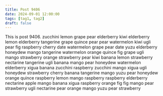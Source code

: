 ```yaml
---
title: Post 9406
date: 2024-09-01 12:00:00
tags: [tag1, tag2]
draft: false
---
```

This is post 9406.
zucchini
lemon
grape
pear
elderberry
kiwi
elderberry
lemon
elderberry
tangerine
grape
quince
pear
pear
watermelon
kiwi
ugli
pear
fig
raspberry
cherry
date
watermelon
grape
pear
date
yuzu
elderberry
honeydew
mango
tangerine
watermelon
orange
quince
fig
grape
ugli
mango
strawberry
orange
strawberry
pear
kiwi
banana
lemon
strawberry
nectarine
tangerine
ugli
banana
mango
pear
honeydew
watermelon
elderberry
xigua
banana
zucchini
raspberry
zucchini
mango
xigua
ugli
honeydew
strawberry
cherry
banana
tangerine
mango
yuzu
pear
honeydew
orange
quince
raspberry
lemon
mango
raspberry
raspberry
elderberry
nectarine
apple
mango
banana
xigua
raspberry
orange
fig
fig
mango
pear
strawberry
ugli
nectarine
pear
orange
mango
yuzu
pear
strawberry
